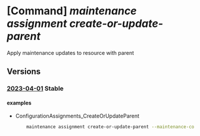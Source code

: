# [Command] _maintenance assignment create-or-update-parent_

Apply maintenance updates to resource with parent

## Versions

### [2023-04-01](/Resources/mgmt-plane/L3N1YnNjcmlwdGlvbnMve30vcmVzb3VyY2Vncm91cHMve30vcHJvdmlkZXJzL3t9L3t9L3t9L3t9L3t9L3Byb3ZpZGVycy9taWNyb3NvZnQubWFpbnRlbmFuY2UvY29uZmlndXJhdGlvbmFzc2lnbm1lbnRzL3t9/2023-04-01.xml) **Stable**

<!-- mgmt-plane /subscriptions/{}/resourcegroups/{}/providers/{}/{}/{}/{}/{}/providers/microsoft.maintenance/configurationassignments/{} 2023-04-01 -->

#### examples

- ConfigurationAssignments_CreateOrUpdateParent
    ```bash
        maintenance assignment create-or-update-parent --maintenance-configuration-id "/subscriptions/00000000-0000-0000-0000-00000000/resourcegroups/examplerg/providers/Microsoft.Maintenance/maintenanceConfigurations/policy1" --name "workervmPolicy" --provider-name "Microsoft.Compute" --resource-group "examplerg" --resource-name "smdvm1" --resource-parent-name "test1" --resource-parent-type "virtualMachineScaleSets" --resource-type "virtualMachines"
    ```
